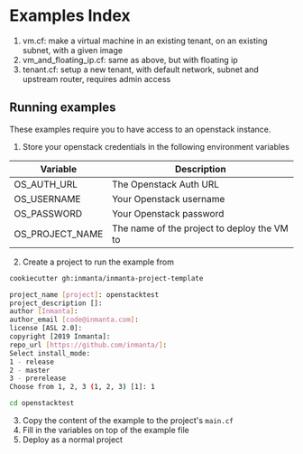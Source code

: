 # Examples Index

1. vm.cf: make a virtual machine in an existing tenant, on an existing subnet, with a given image
2. vm_and_floating_ip.cf: same as above, but with floating ip
3. tenant.cf: setup a new tenant, with default network, subnet and upstream router, requires admin access


## Running examples

These examples require you to have access to an openstack instance.

1. Store your openstack credentials in the following environment variables

| Variable          | Description             |
|-------------------|-------------------------|
| OS_AUTH_URL       | The Openstack Auth URL  |
| OS_USERNAME       | Your Openstack username |
| OS_PASSWORD       | Your Openstack password |
| OS_PROJECT_NAME   | The name of the project to deploy the VM to|


2. Create a project to run the example from

```bash
cookiecutter gh:inmanta/inmanta-project-template

project_name [project]: openstacktest
project_description []: 
author [Inmanta]: 
author_email [code@inmanta.com]: 
license [ASL 2.0]: 
copyright [2019 Inmanta]: 
repo_url [https://github.com/inmanta/]: 
Select install_mode:
1 - release
2 - master
3 - prerelease
Choose from 1, 2, 3 (1, 2, 3) [1]: 1

cd openstacktest
```

3. Copy the content of the example to the project's `main.cf`
4. Fill in the variables on top of the example file
5. Deploy as a normal project